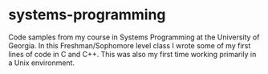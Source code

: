 systems-programming
===================

Code samples from my course in Systems Programming at the University of Georgia. In this Freshman/Sophomore level class I wrote some of my first lines of code in C and C++. This was also my first time working primarily in a Unix environment.
